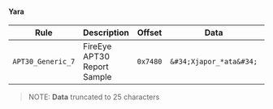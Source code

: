 #### Yara
| Rule        | Description  | Offset      | Data        | Tags        |
|-------------|--------------|-------------|-------------|-------------|
| `APT30_Generic_7` | FireEye APT30 Report Sample | `0x7480` | `&#34;Xjapor_*ata&#34;` | [] |
> NOTE: **Data** truncated to 25 characters

